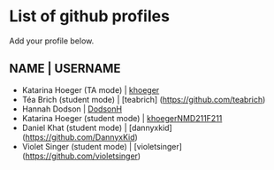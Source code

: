 # List of github profiles
Add your profile below. 

## NAME | USERNAME
- Katarina Hoeger (TA mode) | [khoeger](https://github.com/khoeger)
- Téa Brich (student mode) | [teabrich] (https://github.com/teabrich)
- Hannah Dodson | [DodsonH](https://github.com/DodsonH)
- Katarina Hoeger (student mode) | [khoegerNMD211F211](https://github.com/khoegerNMD211F211)
- Daniel Khat (student mode) | [dannyxkid] (https://github.com/DannyxKid)
- Violet Singer (student mode) | [violetsinger] (https://github.com/violetsinger)
